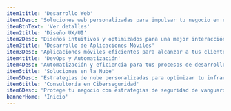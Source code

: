 ```yaml
---
item1title: 'Desarrollo Web'
item1Desc: 'Soluciones web personalizadas para impulsar tu negocio en el mundo digital'
itemBtnText: 'Ver detalles'
item2title: 'Diseño UX/UI'
item2Desc: 'Diseños intuitivos y optimizados para una mejor interacción con los usuarios'
item3title: 'Desarrollo de Aplicaciones Móviles'
item3Desc: 'Aplicaciones móviles eficientes para alcanzar a tus clientes donde quiera que estén'
item4title: 'DevOps y Automatización'
item4Desc: 'Automatización y eficiencia para tus procesos de desarrollo y operaciones'
item5title: 'Soluciones en la Nube'
item5Desc: 'Estrategias de nube personalizadas para optimizar tu infraestructura y operaciones'
item6title: 'Consultoría en Ciberseguridad'
item6Desc: 'Protege tu negocio con estrategias de seguridad de vanguardia y consultoría experta'
bannerHome: 'Inicio'
---
```

